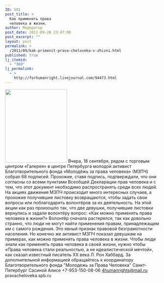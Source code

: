```yaml
---
ID: 591
post_title: >
  Как применить права
  человека в жизни.
author: Модератор
post_date: 2011-09-20 23:47:00
post_excerpt: ""
layout: post
permalink: >
  /2011/09/kak-primenit-prava-cheloveka-v-zhizni.html
published: true
lj_itemid:
  - "369"
lj_permalink:
  - >
    http://forhumanright.livejournal.com/94473.html
---
```

<a href="http://pics.livejournal.com/forhumanright/pic/00008r2h/"><img src="http://pics.livejournal.com/forhumanright/pic/00008r2h" width="202" height="240" border='0'/></a> Вчера, 18 сентября, рядом с торговым центром «Галерея» в центре Петербурга молодой активист Благотворительного фонда «Молодёжь за права человека» (МЗПЧ) собрал 68 подписей. Прохожие, ставя подпись, подтверждали, что они согласны со всеми пунктами Всеобщей Декларации прав человека и с тем, что этот документ необходимо распространять среди всех людей.
На акциях движения МЗПЧ происходит много интересных случаев, а прохожие получившие листовку возвращаются, чтобы задать свои вопросы или поблагодарить волонтёров за их деятельность. На этой акции как раз произошло так, что две девушки, получившие листовки вернулись и задали волонтёру вопрос: «Как можно применять права человека в жизни?» Волонтёр сначала растерялся, так как довольно странно, что люди не могут найти применения правам, принадлежащим им с самого рождения. Это явный признак правовой безграмотности населения. Но конечно же активист МЗПЧ показал девушкам на примерах, как можно применять права человека в жизни.
Чтобы люди знали как применять права человека в своей жизни, нужно чтобы «Права человека стали реальностью, а не идеалистической мечтой», как сказал известный писатель ХХ века Л. Рон Хаббард. 
За дополнительной информацией обращайтесь к координатору Благотворительного фонда
 "Молодежь за Права Человека" Санкт-Петербург 
Сасиной Алисе 
+7-953-150-08-06 
4humanrights@mail.ru
pravacheloveka.spb.ru